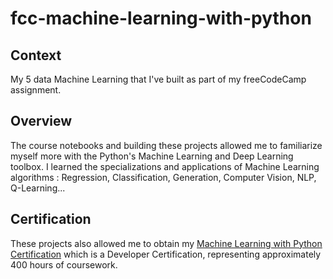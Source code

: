 # fcc-machine-learning-with-python
## Context
My 5 data Machine Learning that I've built as part of my freeCodeCamp assignment.
<br>
## Overview
The course notebooks and building these projects allowed me to familiarize myself more with the Python's Machine Learning and Deep Learning toolbox.
I learned the specializations and applications of Machine Learning algorithms : Regression, Classification, Generation, Computer Vision, NLP, Q-Learning...
## Certification
These projects also allowed me to obtain my <a href="https://www.freecodecamp.org/certification/fccad483319-b547-4c8b-bc95-1dc91cea614d/machine-learning-with-python-v7">Machine Learning with Python Certification</a> which is a Developer Certification, representing approximately 400 hours of coursework.
